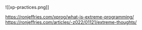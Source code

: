 ![[xp-practices.png]]

https://ronjeffries.com/xprog/what-is-extreme-programming/
https://ronjeffries.com/articles/-z022/01121/extreme-thoughts/